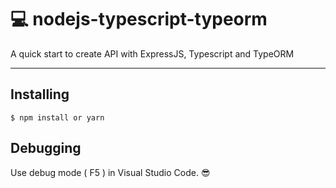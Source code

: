 # :computer: nodejs-typescript-typeorm

 A quick start to create API with ExpressJS, Typescript and TypeORM

---

## Installing

```
$ npm install or yarn
```

## Debugging

Use debug mode ( F5 ) in Visual Studio Code. :sunglasses:
